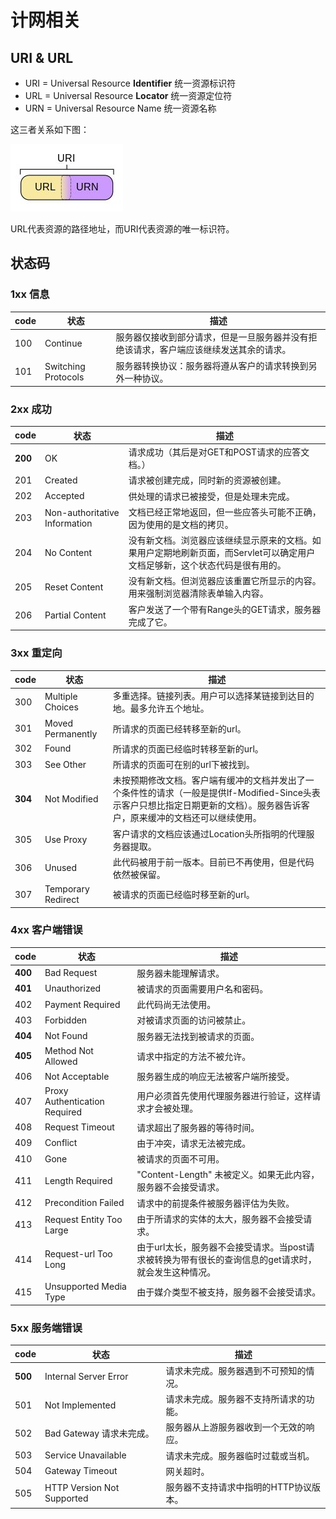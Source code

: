 # 计网相关

## URI & URL
  - URI = Universal Resource **Identifier** 统一资源标识符
  - URL = Universal Resource **Locator** 统一资源定位符
  - URN = Universal Resource Name 统一资源名称

  这三者关系如下图：

  ![Relationship between URI/URL/RUN.png](./images/uri&url&urn.png)

  URL代表资源的路径地址，而URI代表资源的唯一标识符。

## 状态码
  ### 1xx 信息
  code | 状态 | 描述
  -- | ---- | --------
  100 | Continue | 服务器仅接收到部分请求，但是一旦服务器并没有拒绝该请求，客户端应该继续发送其余的请求。
  101 | Switching Protocols	| 服务器转换协议：服务器将遵从客户的请求转换到另外一种协议。

  ### 2xx 成功
  code | 状态 | 描述
  -- | ---- | --------
  **200** | OK	|请求成功（其后是对GET和POST请求的应答文档。）
  201 | Created	|请求被创建完成，同时新的资源被创建。
  202 | Accepted	|供处理的请求已被接受，但是处理未完成。
  203 | Non-authoritative Information|文档已经正常地返回，但一些应答头可能不正确，因为使用的是文档的拷贝。
  204 | No Content|	没有新文档。浏览器应该继续显示原来的文档。如果用户定期地刷新页面，而Servlet可以确定用户文档足够新，这个状态代码是很有用的。
  205 | Reset Content|	没有新文档。但浏览器应该重置它所显示的内容。用来强制浏览器清除表单输入内容。
  206 | Partial Content|	客户发送了一个带有Range头的GET请求，服务器完成了它。

  ### 3xx 重定向
  code | 状态 | 描述
  -- | ---- | --------
  300 | Multiple Choices |	多重选择。链接列表。用户可以选择某链接到达目的地。最多允许五个地址。
  301 | Moved Permanently |	所请求的页面已经转移至新的url。
  302 | Found |	所请求的页面已经临时转移至新的url。
  303 | See Other |	所请求的页面可在别的url下被找到。
  **304** | Not Modified |	未按预期修改文档。客户端有缓冲的文档并发出了一个条件性的请求（一般是提供If-Modified-Since头表示客户只想比指定日期更新的文档）。服务器告诉客户，原来缓冲的文档还可以继续使用。
  305 | Use Proxy |	客户请求的文档应该通过Location头所指明的代理服务器提取。
  306 | Unused |	此代码被用于前一版本。目前已不再使用，但是代码依然被保留。
  307 | Temporary Redirect |	被请求的页面已经临时移至新的url。

  ### 4xx 客户端错误
  code | 状态 | 描述
  -- | ---- | --------
  **400** | Bad Request |	服务器未能理解请求。
  **401** | Unauthorized |	被请求的页面需要用户名和密码。
  402 | Payment Required |	此代码尚无法使用。
  403 | Forbidden |	对被请求页面的访问被禁止。
  **404** | Not Found |	服务器无法找到被请求的页面。
  **405** | Method Not Allowed |	请求中指定的方法不被允许。
  406 | Not Acceptable |	服务器生成的响应无法被客户端所接受。
  407 | Proxy Authentication Required |	用户必须首先使用代理服务器进行验证，这样请求才会被处理。
  408 | Request Timeout |	请求超出了服务器的等待时间。
  409 | Conflict |	由于冲突，请求无法被完成。
  410 | Gone |	被请求的页面不可用。
  411 | Length Required |	"Content-Length" 未被定义。如果无此内容，服务器不会接受请求。
  412 | Precondition Failed |	请求中的前提条件被服务器评估为失败。
  413 | Request Entity Too Large |	由于所请求的实体的太大，服务器不会接受请求。
  414 | Request-url Too Long |	由于url太长，服务器不会接受请求。当post请求被转换为带有很长的查询信息的get请求时，就会发生这种情况。
  415 | Unsupported Media Type |	由于媒介类型不被支持，服务器不会接受请求。

  ### 5xx 服务端错误
  code | 状态 | 描述
  -- | ---- | --------
  **500** | Internal Server Error	|请求未完成。服务器遇到不可预知的情况。
  501 | Not Implemented	|请求未完成。服务器不支持所请求的功能。
  502 | Bad Gateway	请求未完成。|服务器从上游服务器收到一个无效的响应。
  503 | Service Unavailable	|请求未完成。服务器临时过载或当机。
  504 | Gateway Timeout	|网关超时。
  505 | HTTP Version Not Supported|	服务器不支持请求中指明的HTTP协议版本。